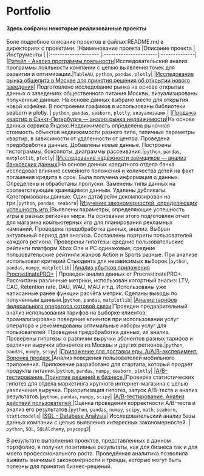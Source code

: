 # Portfolio
#### Здесь собраны некоторые реализованные проекты 
Боле подробное описание проектов в файлах README.md в директориях с проектами.
 |Наименование проекта |Описание проекта       |  Инструменты   |
|:-------------------- |:----------------------|:--------------|
|[Ритейл - Анализ программы лояльности](https://github.com/Artem-Merkulov/e_portfolio/blob/main/DA/retail_loyalty_program_analysis.ipynb)|Исследовательский анализ программы лояльности компании с целью выявления точек для развития и оптимизации.|`TableAU`, `python`, `pandas`, `plotly`|
|[Исследование рынка общепита в Москве для принятия решения об открытии нового заведения](https://github.com/Artem-Merkulov/e_portfolio/blob/main/DA/the_market_of_catering_establishments_in_Moscow.ipynb)| Подготовлено исследование рынка на основе открытых данных о заведениях общественного питания Москвы, визуализированы полученные данные. На основе данных выбрано место для открытия новой кофейни. В построении графиков я использованы библиотеки seaborn и plotly.  |  `python`, `pandas`, `seaborn`, `plotly`, `визуализация`  | 
|[Продажа квартир в Санкт-Петербурге — анализ рынка недвижимости](https://github.com/Artem-Merkulov/e_portfolio/blob/main/DA/research_of_advertisements_for-apartments-for-sale.ipynb)|На основе данных сервиса Яндекс.Недвижимость определена рыночная стоимость объектов недвижимости разного типа, типичные параметры квартир, в зависимости от удаленности от центра. Проведена предобработка данных. Добавлены новые данные. Построены гистограммы, боксплоты, диаграммы рассеивания.|`python`, `pandas`, `matplotlib`, `plotly`|
|[Исследование надёжности заёмщиков — анализ банковских данных](https://github.com/Artem-Merkulov/e_portfolio/blob/main/DA/borrower_reliability_survey.ipynb)|На основе данных кредитного отдела банка исследовал влияние семейного положения и количества детей на факт погашения кредита в срок. Была получена информация о данных. Определены и обработаны пропуски. Заменены типы данных на соответствующие хранящимся данным. Удалены дубликаты. Категоризованы данные. Один датафрейм декомпозирован на три.|`python`, `pandas`, `seaborn`|
|[Изучение закономерностей, определяющих успешность игр.](https://github.com/Artem-Merkulov/e_portfolio/blob/main/DA/analyzing_the_gaming_market.ipynb)|Выявлены параметры, определяющие успешность игры в разных регионах мира. На основании этого подготовлен отчет для магазина компьютерных игр для планирования рекламных кампаний. Проведена предобработка данных, анализ. Выбран актуальный период для анализа. Составлены портреты пользователей каждого региона. Проверены гипотезы: средние пользовательские рейтинги платформ Xbox One и PC одинаковые; средние пользовательские рейтинги жанров Action и Sports разные. При анализе использовал критерий Стьюдента для независимых выборок.|`python`, `pandas`, `numpy`, `matplotlib`|
|[Анализ убытков приложения ProcrastinatePRO+](https://github.com/Artem-Merkulov/e_portfolio/blob/main/DA/analyzing_the_business_metrics_of_the_Procrastinate_Pro%2B_application.ipynb) | Проведен анализ данных от ProcrastinatePRO+. Рассчитаны различные метрики, использован когортный анализ: LTV, CAC, Retention rate, DAU, WAU, MAU и т.д. Использованы уже написанные ранее функции расчёта метрик. Сделаны выводы по полученным данным.|`python`, `pandas`, `matplotlib`|
|[Анализ тарифов федерального оператора сотовой связи](https://github.com/Artem-Merkulov/e_portfolio/blob/main/DA/analysis_of_tariffs_of_a_federal_cellular_operator.ipynb)|Проведен предварительный анализ использования тарифов на выборке клиентов, проанализировано поведение клиентов при использовании услуг оператора и рекомендованы оптимальные наборы услуг для пользователей. Проведена предобработка данных, их анализ. Проверены гипотезы о различии выручки абонентов разных тарифов и различии выручки абонентов из Москвы и других регионов.|`python`, `pandas`, `numpy`, `scipy`|
|[Приложение для доставки еды. A/A/B-эксперимент. Воронка продаж.](https://github.com/Artem-Merkulov/e_portfolio/blob/main/DA/a_food_delivery_app_AAB_experiment_sales_funnel.ipynb)|Анализ поведения пользователей мобильного приложения. Приложение разработано для стартапа, который продаёт продукты питания.|`python`, `pandas`, `numpy`, `seaborn`, `plotly`|
|[A/B-тестирование. Принятие решений в бизнесе.](https://github.com/Artem-Merkulov/e_portfolio/blob/main/DA/AB-testing_Decision_making_in_business.ipynb)|Проверка статистических гипотез для отдела маркетинга крупного интернет-магазина с целью увеличения выручки. Приоритизация гипотез, запуск A/B-теста и анализ результатов.|`python`, `pandas`, `numpy`, `scipy`|
|[A/B-тестирование. Анализ действий пользователей.](https://github.com/Artem-Merkulov/e_portfolio/blob/main/DA/AB_testing_analyzing_user_actions.ipynb)|Оценка проведения корректности A/B-теста и анализ его результатов.|`python`, `pandas`, `numpy`, `scipy`, `math`, `seaborn`, `staticmodels`|
|[SQL - Database Analysis](https://github.com/Artem-Merkulov/e_portfolio/blob/main/DA/SQL%20-%20Database%20Analysis.ipynb)| Исследовательский анализ базы данных компании с целью выявления интересных закономерностей. | `python`, `SQL`, `SQLAlchemy`, `psycopg2`|



В результате выполнения проектов, представленных в данном портфолио, я получил позитивные результаты, как для бизнеса так и для моего профессионального роста. Проведённая аналитика позволила выявить значимые закономерности и тренды, которые могут быть полезны для принятия бизнес-решений. 
